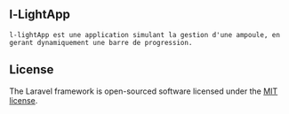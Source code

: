 

## l-LightApp
    l-lightApp est une application simulant la gestion d'une ampoule, en gerant dynamiquement une barre de progression.

## License

The Laravel framework is open-sourced software licensed under the [MIT license](https://opensource.org/licenses/MIT).
